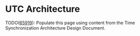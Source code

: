 # UTC Architecture

TODO([65919](https://fxbug.dev/65919)): Populate this page using content from
the Time Synchronization Architecture Design Document.